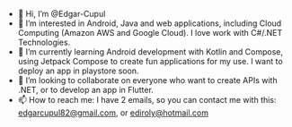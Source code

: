 - 👋 Hi, I’m @Edgar-Cupul
- 👀 I’m interested in Android, Java and web applications, including Cloud Computing (Amazon AWS and Google Cloud). I love work with C#/.NET Technologies.
- 🌱 I’m currently learning Android development with Kotlin and Compose, using Jetpack Compose to create fun applications for my use. I want to deploy an app in playstore soon.
- 💞️ I’m looking to collaborate on everyone who want to create APIs with .NET, or to develop an app in Flutter.
- 📫 How to reach me: I have 2 emails, so you can contact me with this: edgarcupul82@gmail.com, or ediroly@hotmail.com

<!---
Edgar-Cupul/Edgar-Cupul is a ✨ special ✨ repository because its `README.md` (this file) appears on your GitHub profile.
You can click the Preview link to take a look at your changes.
--->
